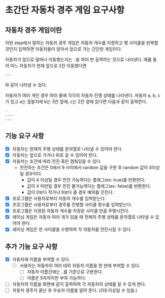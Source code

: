 # 초간단 자동차 경주 게임 요구사항

## 자동차 경주 게임이란
이번 step에서 말하는 자동차 경주 게임은 자동차 개수를 지정하고 몇 사이클을 반복할 것인지 입력하면
자동차들이 알아서 앞으로 가는 간단한 게임이다.

자동차가 앞으로 얼마나 이동했는지는 `-`을 여러 번 출력하는 것으로 나타낸다.
예를 들어 어느 자동차가 현재 앞으로 2칸 이동했다면
```
---
```
와 같이 나타낼 수 있다.

자동차가 여러 개인 경우 여러 줄에 각각의 자동차 진행 상태를 나타낸다.
자동차 a, b, c가 있고 a는 출발지에 b는 3칸 앞에, c는 2칸 앞에 있다면 다음과 같이 출력한다.
```
-
----
---
```

## 기능 요구 사항
- [x] 자동차는 현재의 주행 상태를 문자열로 나타낼 수 있어야 한다.
- [x] 자동차는 앞으로 가거나 뒤로 갈 수 있어야 한다.
- [x] 자동차는 조건에 따라 전진 혹은 멈춰있을 수 있다.
  - 전진하는 조건은 0에서 9 사이에서 random 값을 구한 후 random 값이 4이상일 경우이다.
      - 값이 4 이상일 경우 전진 가능하다는 플래그(ex: true)를 반환한다.
      - 값이 4 미만일 경우 전진 불가능하다는 플래그(ex: false)를 반환한다.
      - 값이 0보다 작거나 9보다 클 경우 예외를 던진다.
- [x] 프로그램은 사용자로부터 자동차 개수를 입력받는다.
- [x] 프로그램은 사용자로부터 경주를 진행할 사이클 횟수를 입력받는다.
- [x] 프로그램은 지정된 자동차 개수를 지정된 사이클 만큼 주행시킨다.
- [x] 레이싱 게임은 자동차 여러 개가 있을 때 전체의 주행 상태를 문자열로 나타낼 수 있어야 한다.
- [x] 레이싱 게임은 한 사이클을 수행하여 각 자동차를 전진시킬 수 있다.

## 추가 기능 요구 사항
- [x] 자동차에 이름을 부여할 수 있다.
  - [ ] 사용자는 자동차의 여러 대의 자동차 이름을 한 번에 부여할 수 있다.
    - [ ] 자동차 이름간에는 `,`를 기준으로 구분한다.
    - [ ] 이름은 5자까지만 부여 가능하다.
- [ ] 자동차의 이름을 화면에 같이 출력하여 각 자동차의 상태를 알 수 있게 한다.
- [ ] 자동차 경주가 끝난 후 우승자 이름을 알려 준다. (2대 이상일 수 있음.)